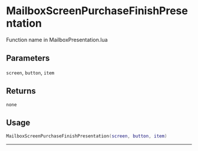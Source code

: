 # MailboxScreenPurchaseFinishPresentation
Function name in MailboxPresentation.lua
## Parameters
`screen`, `button`, `item`
## Returns
`none`
## Usage
```lua
MailboxScreenPurchaseFinishPresentation(screen, button, item)
```
---
